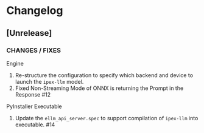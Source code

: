 # Changelog

## [Unrelease]

### CHANGES / FIXES

Engine
1. Re-structure the configuration to specify which backend and device to launch the `ipex-llm` model.
2. Fixed Non-Streaming Mode of ONNX is returning the Prompt in the Response #12

PyInstaller Executable
1. Update the `ellm_api_server.spec` to support compilation of `ipex-llm` into executable. #14 